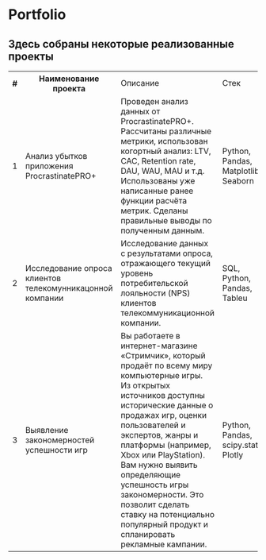 # Portfolio
## Здесь собраны некоторые реализованные проекты
<table>
    <tr>
        <th>#</th>
        <th>Наименование проекта</th>
        <td>Описание</td>
        <td>Стек</td>
    </tr>
    <tr>
        <td>1</td>
        <td>Анализ убытков приложения ProcrastinatePRO+</td>
        <td>Проведен анализ данных от ProcrastinatePRO+.
Рассчитаны различные метрики, использован когортный анализ: LTV, CAC, Retention rate, DAU, WAU, MAU и т.д. Использованы уже написанные ранее функции расчёта метрик. Сделаны правильные выводы по полученным данным.</td>
        <td>Python, Pandas, Matplotlib, Seaborn</td>
    </tr>
    <tr>
        <td>2</td>
        <td>Исследование опроса клиентов телекомунникацонной компании</td>
        <td>Исследование данных с результатами опроса, отражающего текущий уровень потребительской лояльности (NPS) клиентов телекоммуникационной компании.</td>
        <td>SQL, Python, Pandas, Tableu</td>
    </tr>
    <tr>
        <td>3</td>
        <td>Выявление закономерностей успешности игр</td>
        <td>Вы работаете в интернет-магазине «Стримчик», который продаёт по всему миру компьютерные игры. Из открытых источников доступны исторические данные о продажах игр, оценки пользователей и экспертов, жанры и платформы (например, Xbox или PlayStation). Вам нужно выявить определяющие успешность игры закономерности. Это позволит сделать ставку на потенциально популярный продукт и спланировать рекламные кампании. </td>
        <td>Python, Pandas, scipy.stats, Plotly</td>
    </tr>
</table>
